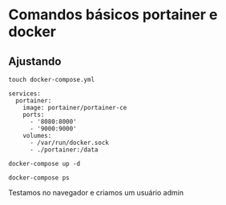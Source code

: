 # Comandos básicos portainer e docker

## Ajustando 

```
touch docker-compose.yml
```

```
services:
  portainer:
    image: portainer/portainer-ce
    ports:
      - '8080:8000'
      - '9000:9000'
    volumes:
      - /var/run/docker.sock
      - ./portainer:/data
```

```
docker-compose up -d
```

```
docker-compose ps
```

Testamos no navegador e criamos um usuário admin



